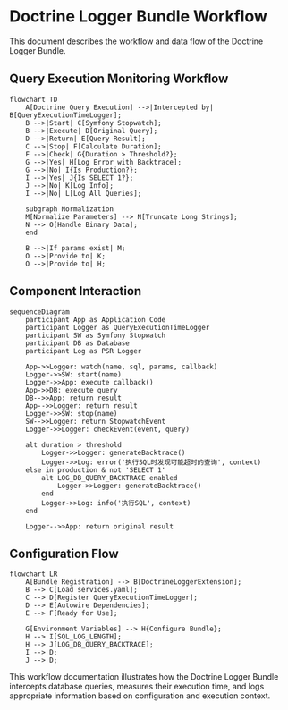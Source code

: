 # Doctrine Logger Bundle Workflow

This document describes the workflow and data flow of the Doctrine Logger Bundle.

## Query Execution Monitoring Workflow

```mermaid
flowchart TD
    A[Doctrine Query Execution] -->|Intercepted by| B[QueryExecutionTimeLogger];
    B -->|Start| C[Symfony Stopwatch];
    B -->|Execute| D[Original Query];
    D -->|Return| E[Query Result];
    C -->|Stop| F[Calculate Duration];
    F -->|Check| G{Duration > Threshold?};
    G -->|Yes| H[Log Error with Backtrace];
    G -->|No| I{Is Production?};
    I -->|Yes| J{Is SELECT 1?};
    J -->|No| K[Log Info];
    I -->|No| L[Log All Queries];

    subgraph Normalization
    M[Normalize Parameters] --> N[Truncate Long Strings];
    N --> O[Handle Binary Data];
    end

    B -->|If params exist| M;
    O -->|Provide to| K;
    O -->|Provide to| H;
```

## Component Interaction

```mermaid
sequenceDiagram
    participant App as Application Code
    participant Logger as QueryExecutionTimeLogger
    participant SW as Symfony Stopwatch
    participant DB as Database
    participant Log as PSR Logger
    
    App->>Logger: watch(name, sql, params, callback)
    Logger->>SW: start(name)
    Logger->>App: execute callback()
    App->>DB: execute query
    DB-->>App: return result
    App-->>Logger: return result
    Logger->>SW: stop(name)
    SW-->>Logger: return StopwatchEvent
    Logger->>Logger: checkEvent(event, query)
    
    alt duration > threshold
        Logger->>Logger: generateBacktrace()
        Logger->>Log: error('执行SQL时发现可能超时的查询', context)
    else in production & not 'SELECT 1'
        alt LOG_DB_QUERY_BACKTRACE enabled
            Logger->>Logger: generateBacktrace()
        end
        Logger->>Log: info('执行SQL', context)
    end

    Logger-->>App: return original result
```

## Configuration Flow

```mermaid
flowchart LR
    A[Bundle Registration] --> B[DoctrineLoggerExtension];
    B --> C[Load services.yaml];
    C --> D[Register QueryExecutionTimeLogger];
    D --> E[Autowire Dependencies];
    E --> F[Ready for Use];

    G[Environment Variables] --> H{Configure Bundle};
    H --> I[SQL_LOG_LENGTH];
    H --> J[LOG_DB_QUERY_BACKTRACE];
    I --> D;
    J --> D;
```

This workflow documentation illustrates how the Doctrine Logger Bundle intercepts database queries, measures their execution time, and logs appropriate information based on configuration and execution context.
